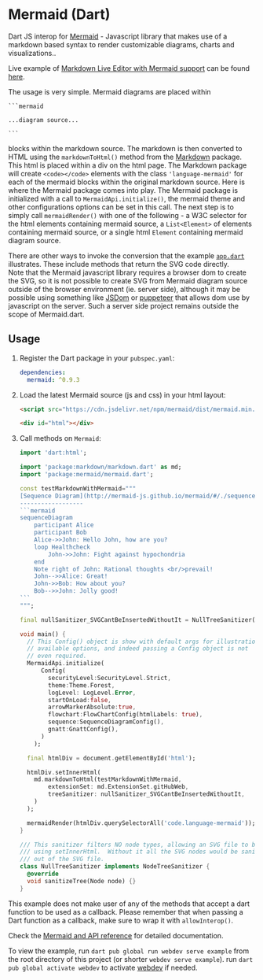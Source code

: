 Mermaid (Dart)
================================================================================

Dart JS interop for [Mermaid](https://github.com/mermaid-js/mermaid) - Javascript library that makes use of a markdown based syntax to render customizable diagrams, charts and visualizations..

Live example of [Markdown Live Editor with Mermaid support](https://timmaffett.github.io/markdown_mermaid/) can be found [here](https://timmaffett.github.io/markdown_mermaid/).

The usage is very simple.  Mermaid diagrams are placed within 

```
``​`mermaid

...diagram source...

``​`
```

blocks within the markdown source.  The markdown is then converted to HTML using the `markdownToHtml()` method from the [Markdown](https://pub.dev/packages/markdown) package.  This html is placed within a div on the html page.  The Markdown package will create `<code></code>` elements with the class `'language-mermaid'` for each of the mermaid blocks within the original markdown source.
Here is where the Mermaid package comes into play.  The Mermaid package is initialized with a call to `MermaidApi.initialize()`, the mermaid theme and other configurations options can be set in this call.
The next step is to simply call `mermaidRender()` with one of the following - a W3C selector for the html elements containing mermaid source, a `List<Element>` of elements containing mermaid source, or a single html `Element` containing mermaid diagram source.

There are other ways to invoke the conversion that the example [`app.dart`](https://github.com/timmaffett/mermaid.dart/blob/master/example/app.dart) illustrates.  These include methods that return the SVG code directly.  
Note that the Mermaid javascript library requires a browser dom to create the SVG, so it is not possible to create SVG from Mermaid diagram source outside of the browser environment (ie. server side), although it may be possible using something like [JSDom](https://www.npmjs.com/package/jsdom) or [puppeteer](https://github.com/puppeteer/puppeteer) that allows dom use by javascript on the server.  Such a server side project remains outside the scope of Mermaid.dart.

## Usage

1. Register the Dart package in your `pubspec.yaml`:

    ```yaml
    dependencies:
      mermaid: ^0.9.3
    ```

2. Load the latest Mermaid source (js and css) in your html layout:

    ```html
    <script src="https://cdn.jsdelivr.net/npm/mermaid/dist/mermaid.min.js"></script>
    
    <div id="html"></div>
    ```

3. Call methods on `Mermaid`:

    ```dart
    import 'dart:html';

    import 'package:markdown/markdown.dart' as md;
    import 'package:mermaid/mermaid.dart';

    const testMarkdownWithMermaid="""
    [Sequence Diagram](http://mermaid-js.github.io/mermaid/#/./sequenceDiagram)
    ------------------
    ``​`mermaid
    sequenceDiagram
        participant Alice
        participant Bob
        Alice->>John: Hello John, how are you?
        loop Healthcheck
            John->>John: Fight against hypochondria
        end
        Note right of John: Rational thoughts <br/>prevail!
        John-->>Alice: Great!
        John->>Bob: How about you?
        Bob-->>John: Jolly good!
    ``​`
    """;

    final nullSanitizer_SVGCantBeInsertedWithoutIt = NullTreeSanitizer();

    void main() {
      // This Config() object is show with default args for illustration of
      // available options, and indeed passing a Config object is not
      // even required.
      MermaidApi.initialize(
          Config(
            securityLevel:SecurityLevel.Strict,
            theme:Theme.Forest,
            logLevel: LogLevel.Error,
            startOnLoad:false,
            arrowMarkerAbsolute:true,
            flowchart:FlowChartConfig(htmlLabels: true),
            sequence:SequenceDiagramConfig(),
            gnatt:GnattConfig(),
          )
        );

      final htmlDiv = document.getElementById('html');

      htmlDiv.setInnerHtml(
        md.markdownToHtml(testMarkdownWithMermaid,
            extensionSet: md.ExtensionSet.gitHubWeb,
            treeSanitizer: nullSanitizer_SVGCantBeInsertedWithoutIt,
        )
      );

      mermaidRender(htmlDiv.querySelectorAll('code.language-mermaid'));
    }

    /// This sanitizer filters NO node types, allowing an SVG file to be inserted
    /// using setInnerHtml.  Without it all the SVG nodes would be sanitized
    /// out of the SVG file.
    class NullTreeSanitizer implements NodeTreeSanitizer {
      @override
      void sanitizeTree(Node node) {}
    }
    ```

This example does not make user of any of the methods that accept a dart function to be used as a callback.  Please remember that when passing a Dart function as a callback, make sure to wrap it with `allowInterop()`.

Check the [Mermaid and API reference](https://mermaid-js.github.io/mermaid/#/) for detailed documentation.

To view the example, run `dart pub global run webdev serve example` from the root directory of this project (or shorter `webdev serve example`).
run `dart pub global activate webdev` to activate [webdev](https://dart.dev/tools/webdev) if needed.
